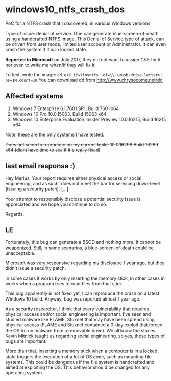 # windows10_ntfs_crash_dos
PoC for a NTFS crash that I discovered, in various Windows versions

Type of issue: denial of service. One can generate blue-screen-of-death using a handcrafted NTFS
image. This Denial of Service type of attack, can be driven from user mode, limited user account or
Administrator. It can even crash the system if it is in locked state.

**Reported to Microsoft** on July 2017, they did not want to assign CVE for it nor even to write me when/if they will fix it.

To test, write the image: `dd.exe if=tinyntfs  of=\\.\<usb-drive-letter>: bs=1M count=10`
You can download dd from http://www.chrysocome.net/dd

## Affected systems

1. Windows 7 Enterprise 6.1.7601 SP1, Build 7601 x64
2. Windows 10 Pro 10.0.15063, Build 15063 x64
3. Windows 10 Enterprise Evaluation Insider Preview 10.0.16215, Build 16215 x64

Note: these are the only systems I have tested.

~~Does not seem to reproduce on my current build: 10.0.16299 Build 16299 x64 (didnt have time to see if it's really fixed)~~

## last email response :)
Hey Marius,
   Your report requires either physical access or social engineering, and as such, does not meet the bar for servicing down-level (issuing a security patch).
   [...]
   
   Your attempt to responsibly disclose a potential security issue is appreciated and we hope you continue to do so.

Regards,


## LE
Fortunately, this bug can generate a BSOD and nothing more. It cannot be weaponized. Still, in some scenarios, a blue-screen-of-death could be unacceptable.
 
Microsoft was very responsive regarding my disclosure 1 year ago, but they didn’t issue a security patch.
 
In some cases it works by only inserting the memory stick, in other cases in works when a program tries to read files from that stick. 

This bug apparently is not fixed yet, I can reproduce the crash on a latest Windows 10 build. Anyway, bug was reported almost 1 year ago. 
 
As a security researcher, I think that every vulnerability that requires physical access and/or social engineering is important. I’ve seen and studied malware like FLAME, Stuxnet that may have been spread using physical access (FLAME and Stuxnet contained a 0-day exploit that forced the OS to run malware from a removable drive).
We all know the stories Kevin Mitnick taught us regarding social engineering, so yes, these types of bugs are important.

More than that, inserting a memory stick when a computer is in a locked state triggers the execution of a lot of OS code, such as mounting file systems. This could be dangerous if the file system is handcrafted and aimed at exploiting the OS. This behavior should be changed for any operating system.
